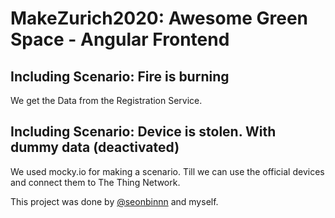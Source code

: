 # MakeZurich2020: Awesome Green Space - Angular Frontend


## Including Scenario: Fire is burning 

We get the Data from the Registration Service.

## Including Scenario: Device is stolen. With dummy data (deactivated)

We used mocky.io for making a scenario. Till we can use the official devices and connect them to The Thing Network.

This project was done by [@seonbinnn](https://github.com/seonbinnn) and myself.
